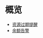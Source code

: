 # 概览


* [资源过期提醒](/remind/overduealarm)
* [余额告警](/remind/shortbalancealarm)












    
   
   
    
        
